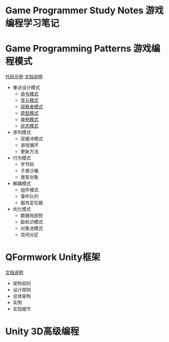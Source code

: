 # Game Programmer Study Notes 游戏编程学习笔记 

# Game Programming Patterns 游戏编程模式

[代码示例](./GameProgrammingPatterns)	[文档说明](./GameProgrammingPatterns/README_GameProgrammingPatterns.md) 

- 重访设计模式
  - [命令模式](./GameProgrammingPatterns/Command.md)
  - [享元模式](./GameProgrammingPatterns/Flyweight.md)
  - [观察者模式](./GameProgrammingPatterns/Observer.md)
  - [原型模式](./GameProgrammingPatterns/Prototype.md)
  - [单例模式](./GameProgrammingPatterns/Singleton.md)
  - [状态模式](./GameProgrammingPatterns/State.md)
- 序列模式
  - 双缓冲模式
  - 游戏循环
  - 更新方法
- 行为模式
  - 字节码
  - 子类沙箱
  - 类型对象
- 解耦模式
  - 组件模式
  - 事件队列
  - 服务定位器
- 优化模式
  - 数据局部性
  - 脏标识模式
  - 对象池模式
  - 空间分区

# QFormwork Unity框架

[文档说明](./QFormwork/README.md)

- 架构目的
- 设计原则
- 总体架构
- 实例
- 实现细节

# Unity 3D高级编程

